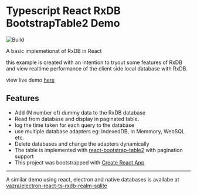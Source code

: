 # Typescript React RxDB BootstrapTable2 Demo

![Build](https://github.com/vazra/example-react-ts-rxdb-bootstrap-table2/workflows/Build/badge.svg)

A basic implemetionat of RxDB in React

this example is created with an intention to tryout some features of RxDB and view realtime performance of the client side local database with RxDB.

view live demo [here](https://vazra.github.io/example-react-ts-rxdb-bootstrap-table2/)

## Features

- Add (N number of) dummy data to the RxDB database
- Read from database and display in paginated table.
- log the time taken for each query to the database
- use multiple database adapters eg: IndexedDB, In Memmory, WebSQL etc.
- Delete databases and change the adapters dynamically
- The table is implemented with [react-bootstrap-table2](https://react-bootstrap-table.github.io/react-bootstrap-table2/) with pagination support
- This project was bootstrapped with [Create React App](https://github.com/facebook/create-react-app).

<hr/>

A similar demo using react, electron and native databases is availabe at [vazra/electron-react-ts-rxdb-realm-sqlite](https://github.com/vazra/electron-react-ts-rxdb-realm-sqlite)
